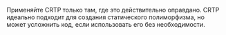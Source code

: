 Применяйте CRTP только там, где это действительно оправдано. CRTP идеально подходит для создания статического полиморфизма, но может усложнить код, если использовать его без необходимости.